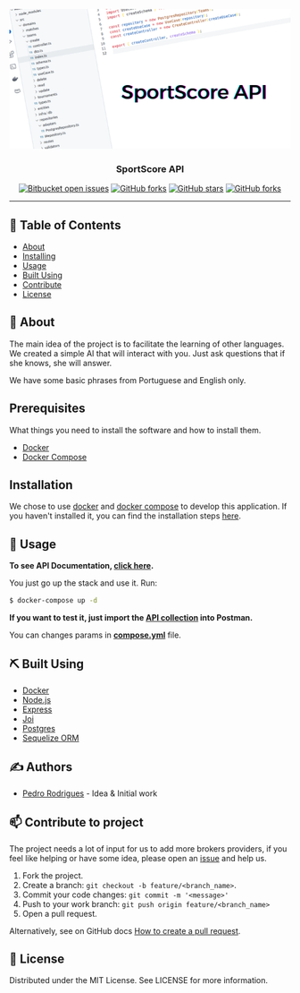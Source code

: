 <p align="center">
    <a href="" rel="noopener">
        <img src="img.png" alt="Project logo">
    </a>
</p>

<h3 align="center">SportScore API</h3>

<div align="center">

[![Bitbucket open issues](https://img.shields.io/bitbucket/issues/preduus/sportscore-api?style=for-the-badge)](https://github.com/preduus/sportscore-api/issues)
[![GitHub forks](https://img.shields.io/github/forks/preduus/sportscore-api?style=for-the-badge)]()
[![GitHub stars](https://img.shields.io/github/stars/preduus/sportscore-api?style=for-the-badge)]()
[![GitHub forks](https://img.shields.io/github/license/preduus/sportscore-api?style=for-the-badge)](/LICENSE)

</div>

---


## 📝 Table of Contents

- [About](#about)
- [Installing](#installing)
- [Usage](#usage)
- [Built Using](#built_using)
- [Contribute](#contribute)
- [License](#license)

## 🧐 About <a name="about"></a>

The main idea of ​​the project is to facilitate the learning of other languages.
We created a simple AI that will interact with you. Just ask questions that if she knows, she will answer.

We have some basic phrases from Portuguese and English only.

## Prerequisites

What things you need to install the software and how to install them.

* [Docker](https://docs.docker.com/get-docker/)
* [Docker Compose](https://docs.docker.com/compose/install/)


## Installation

We chose to use [docker](https://docs.docker.com/get-docker/) and [docker compose](https://docs.docker.com/compose/install/) to develop this application. If you haven't installed it, you can find the installation steps [here](https://www.digitalocean.com/community/tutorials/how-to-install-and-use-docker-on-ubuntu-20-04-pt).


## 🎈 Usage <a name="usage"></a>

**To see API Documentation, [click here](https://documenter.getpostman.com/view/6161616/UVeJMRTa).**

You just go up the stack and use it. Run:
```bash
$ docker-compose up -d
```

**If you want to test it, just import the [API collection](./collection.json) into Postman.**

You can changes params in [**compose.yml**](compose.yml) file.


## ⛏️ Built Using <a name="built_using"></a>

- [Docker](https://www.docker.com/)
- [Node.js](https://nodejs.org/)
- [Express](https://expressjs.com/)
- [Joi](https://joi.dev/api/)
- [Postgres](https://www.postgresql.org/)
- [Sequelize ORM](https://sequelize.org/)

## ✍️ Authors <a name="authors"></a>

- [Pedro Rodrigues](https://github.com/preduus) - Idea & Initial work

## 📫 Contribute to project <a name="contribute"></a>
The project needs a lot of input for us to add more brokers providers, if you feel like helping or have some idea, please open an [issue](/../../issues) and help us.

1. Fork the project.
2. Create a branch: `git checkout -b feature/<branch_name>`.
3. Commit your code changes: `git commit -m '<message>'`
4. Push to your work branch: `git push origin feature/<branch_name>`
5. Open a pull request.

Alternatively, see on GitHub docs [How to create a pull request](https://help.github.com/en/github/collaborating-with-issues-and-pull-requests/creating-a-pull-request).

## 📝 License <a name="license"></a>

Distributed under the MIT License. See LICENSE for more information.